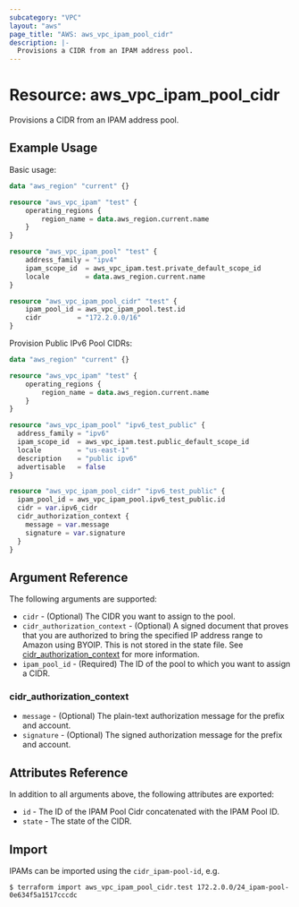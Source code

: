 ```yaml
---
subcategory: "VPC"
layout: "aws"
page_title: "AWS: aws_vpc_ipam_pool_cidr"
description: |-
  Provisions a CIDR from an IPAM address pool.
---
```


# Resource: aws_vpc_ipam_pool_cidr

Provisions a CIDR from an IPAM address pool.

## Example Usage

Basic usage:

```terraform
data "aws_region" "current" {}

resource "aws_vpc_ipam" "test" {
	operating_regions {
		region_name = data.aws_region.current.name
	}
}

resource "aws_vpc_ipam_pool" "test" {
	address_family = "ipv4"
	ipam_scope_id  = aws_vpc_ipam.test.private_default_scope_id
	locale         = data.aws_region.current.name
}

resource "aws_vpc_ipam_pool_cidr" "test" {
	ipam_pool_id = aws_vpc_ipam_pool.test.id
	cidr         = "172.2.0.0/16"
}
```

Provision Public IPv6 Pool CIDRs:

```terraform
data "aws_region" "current" {}

resource "aws_vpc_ipam" "test" {
	operating_regions {
		region_name = data.aws_region.current.name
	}
}

resource "aws_vpc_ipam_pool" "ipv6_test_public" {
  address_family = "ipv6"
  ipam_scope_id  = aws_vpc_ipam.test.public_default_scope_id
  locale         = "us-east-1"
  description    = "public ipv6"
  advertisable   = false
}

resource "aws_vpc_ipam_pool_cidr" "ipv6_test_public" {
  ipam_pool_id = aws_vpc_ipam_pool.ipv6_test_public.id
  cidr = var.ipv6_cidr
  cidr_authorization_context {
    message = var.message
    signature = var.signature
  }
}
```

## Argument Reference

The following arguments are supported:

* `cidr` - (Optional) The CIDR you want to assign to the pool.
* `cidr_authorization_context` - (Optional) A signed document that proves that you are authorized to bring the specified IP address range to Amazon using BYOIP. This is not stored in the state file. See [cidr_authorization_context](#cidr_authorization_context) for more information.
* `ipam_pool_id` - (Required) The ID of the pool to which you want to assign a CIDR.

### cidr_authorization_context

* `message` - (Optional) The plain-text authorization message for the prefix and account.
* `signature` - (Optional) The signed authorization message for the prefix and account.

## Attributes Reference

In addition to all arguments above, the following attributes are exported:

* `id` - The ID of the IPAM Pool Cidr concatenated with the IPAM Pool ID.
* `state` - The state of the CIDR.

## Import

IPAMs can be imported using the `cidr_ipam-pool-id`, e.g.

```
$ terraform import aws_vpc_ipam_pool_cidr.test 172.2.0.0/24_ipam-pool-0e634f5a1517cccdc
```
